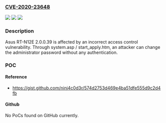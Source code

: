### [CVE-2020-23648](https://cve.mitre.org/cgi-bin/cvename.cgi?name=CVE-2020-23648)
![](https://img.shields.io/static/v1?label=Product&message=n%2Fa&color=blue)
![](https://img.shields.io/static/v1?label=Version&message=n%2Fa&color=blue)
![](https://img.shields.io/static/v1?label=Vulnerability&message=n%2Fa&color=brighgreen)

### Description

Asus RT-N12E 2.0.0.39 is affected by an incorrect access control vulnerability. Through system.asp / start_apply.htm, an attacker can change the administrator password without any authentication.

### POC

#### Reference
- https://gist.github.com/ninj4c0d3r/574d2753d469e4ba51dfe555d9c2d4fb

#### Github
No PoCs found on GitHub currently.

